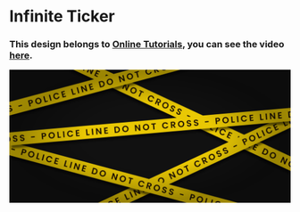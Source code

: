 # Infinite Ticker
### This design belongs to [Online Tutorials](https://www.youtube.com/@OnlineTutorialsYT), you can see the video [here](https://youtu.be/AYf3nhDmgzA).

![preview img](/preview.png)
